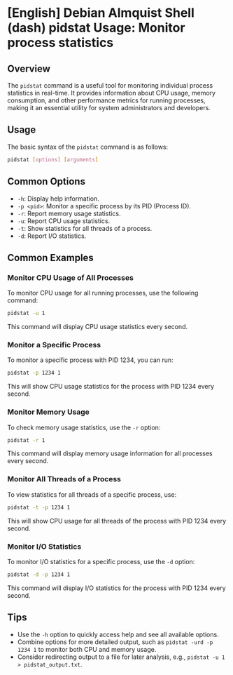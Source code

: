 # [English] Debian Almquist Shell (dash) pidstat Usage: Monitor process statistics

## Overview
The `pidstat` command is a useful tool for monitoring individual process statistics in real-time. It provides information about CPU usage, memory consumption, and other performance metrics for running processes, making it an essential utility for system administrators and developers.

## Usage
The basic syntax of the `pidstat` command is as follows:

```bash
pidstat [options] [arguments]
```

## Common Options
- `-h`: Display help information.
- `-p <pid>`: Monitor a specific process by its PID (Process ID).
- `-r`: Report memory usage statistics.
- `-u`: Report CPU usage statistics.
- `-t`: Show statistics for all threads of a process.
- `-d`: Report I/O statistics.

## Common Examples

### Monitor CPU Usage of All Processes
To monitor CPU usage for all running processes, use the following command:

```bash
pidstat -u 1
```
This command will display CPU usage statistics every second.

### Monitor a Specific Process
To monitor a specific process with PID 1234, you can run:

```bash
pidstat -p 1234 1
```
This will show CPU usage statistics for the process with PID 1234 every second.

### Monitor Memory Usage
To check memory usage statistics, use the `-r` option:

```bash
pidstat -r 1
```
This command will display memory usage information for all processes every second.

### Monitor All Threads of a Process
To view statistics for all threads of a specific process, use:

```bash
pidstat -t -p 1234 1
```
This will show CPU usage for all threads of the process with PID 1234 every second.

### Monitor I/O Statistics
To monitor I/O statistics for a specific process, use the `-d` option:

```bash
pidstat -d -p 1234 1
```
This command will display I/O statistics for the process with PID 1234 every second.

## Tips
- Use the `-h` option to quickly access help and see all available options.
- Combine options for more detailed output, such as `pidstat -urd -p 1234 1` to monitor both CPU and memory usage.
- Consider redirecting output to a file for later analysis, e.g., `pidstat -u 1 > pidstat_output.txt`.